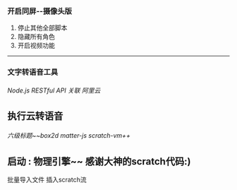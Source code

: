 ### 开启同屏--摄像头版
1. 停止其他全部脚本
2. 隐藏所有角色
3. 开启视频功能
-----------------
### 文字转语音工具 ###

###### Node.js RESTful API 关联 阿里云
执行云转语音
-----------------
###### 六级标题~~box2d matter-js scratch-vm++
启动 : 物理引擎~~
感谢大神的scratch代码:)
-----------------
批量导入文件
插入scratch流